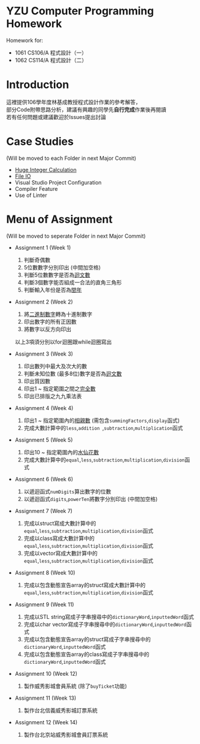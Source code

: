# YZU Computer Programming Homework
Homework for:

* 1061 CS106/A 程式設計（一）
* 1062 CS114/A 程式設計（二）

# Introduction
這裡提供106學年度林基成教授程式設計作業的參考解答，   
部分Code附帶思路分析，建議有興趣的同學先**自行完成**作業後再閱讀   
若有任何問題或建議歡迎於Issues提出討論

# Case Studies
(Will be moved to each Folder in next Major Commit)

* [Huge Integer Calculation](https://github.com/tomy0000000/YZU-Computer-Programming-I-Homework/blob/master/Case%20Studies/Huge%20Integer%20Calculation/README.md)
* [File IO](https://github.com/tomy0000000/YZU-Computer-Programming-I-Homework/blob/master/Case%20Studies/File%20IO/README.md)
* Visual Studio Project Configuration
* Compiler Feature
* Use of Linter

# Menu of Assignment
(Will be moved to seperate Folder in next Major Commit)

* Assignment 1 (Week 1)
	1. 判斷奇偶數
	2. 5位數數字分別印出 (中間加空格)
	3. 判斷5位數數字是否為[迴文數](https://zh.wikipedia.org/wiki/回文数)
	4. 判斷3個數字能否組成一合法的直角三角形
	5. 判斷輸入年份是否為[閏年](https://zh.wikipedia.org/wiki/闰年)
* Assignment 2 (Week 2)
	1. 將[二進制數字](https://zh.wikipedia.org/wiki/二进制#.E4.BA.8C.E8.BF.9B.E6.95.B8.E8.BD.AC.E6.88.90.E5.8D.81.E8.BF.9B.E6.95.B8)轉為十進制數字
	2. 印出數字的所有正因數
	3. 將數字以反方向印出
	
	以上3項須分別以for迴圈跟while迴圈寫出
* Assignment 3 (Week 3)
	1. 印出數列中最大及次大的數
	2. 判斷未知位數 (最多8位)數字是否為[迴文數](https://zh.wikipedia.org/wiki/回文数)
	3. 印出質因數
	4. 印出1 ~ 指定範圍之間之[完全數](https://zh.wikipedia.org/wiki/完全数)
	5. 印出已排版之九九乘法表
* Assignment 4 (Week 4)
	1. 印出1 ~ 指定範圍內的[相親數](https://zh.wikipedia.org/wiki/相亲数) (需包含`summingFactors`,`display`函式)
	2. 完成大數計算中的`less`,`addition `,`subtraction`,`multiplication`函式
* Assignment 5 (Week 5)
	1. 印出10 ~ 指定範圍內的[水仙花數](https://zh.wikipedia.org/wiki/水仙花数)
	2. 完成大數計算中的`equal`,`less`,`subtraction`,`multiplication`,`division`函式
* Assignment 6 (Week 6)
	1. 以遞迴函式`numDigits`算出數字的位數
	2. 以遞迴函式`digits`,`powerTen`將數字分別印出 (中間加空格)
* Assignment 7 (Week 7)
	1. 完成以struct寫成大數計算中的`equal`,`less`,`subtraction`,`multiplication`,`division`函式
	2. 完成以class寫成大數計算中的`equal`,`less`,`subtraction`,`multiplication`,`division`函式
	3. 完成以vector寫成大數計算中的`equal`,`less`,`subtraction`,`multiplication`,`division`函式
* Assignment 8 (Week 10)
	1. 完成以包含動態宣告array的struct寫成大數計算中的`equal`,`less`,`subtraction`,`multiplication`,`division`函式
* Assignment 9 (Week 11)
	1. 完成以STL string寫成子字串搜尋中的`dictionaryWord`,`inputtedWord`函式
	2. 完成以char vector寫成子字串搜尋中的`dictionaryWord`,`inputtedWord`函式
	3. 完成以包含動態宣告array的struct寫成子字串搜尋中的`dictionaryWord`,`inputtedWord`函式
	4. 完成以包含動態宣告array的class寫成子字串搜尋中的`dictionaryWord`,`inputtedWord`函式
* Assignment 10 (Week 12)
	1. 製作威秀影城會員系統 (除了`buyTicket`功能)
* Assignment 11 (Week 13)
	1. 製作台北信義威秀影城訂票系統
* Assignment 12 (Week 14)
	1.	製作台北京站威秀影城會員訂票系統